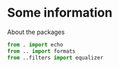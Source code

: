# Some information

About the packages

```python
from . import echo
from .. import formats
from ..filters import equalizer
```